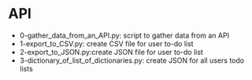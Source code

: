 # API
* 0-gather_data_from_an_API.py: script to gather data from an API
* 1-export_to_CSV.py: create CSV file for user to-do list
* 2-export_to_JSON.py:create JSON file for user to-do list
* 3-dictionary_of_list_of_dictionaries.py: create JSON for all users todo lists

